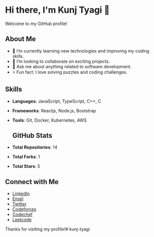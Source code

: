 # Hi there, I'm Kunj Tyagi 👋

Welcome to my GitHub profile!

## About Me

- 🌱 I’m currently learning new technologies and improving my coding skills.
- 👯 I’m looking to collaborate on exciting projects.
- 💬 Ask me about anything related to software development.
- ⚡ Fun fact: I love solving puzzles and coding challenges.

## Skills

- **Languages**: JavaScript, TypeScript, C++, C
- **Frameworks**: Reactjs, Node.js, Bootstrap
- **Tools**: Git, Docker, Kubernetes, AWS

  ## GitHub Stats

- **Total Repositories**: 14
- **Total Forks**: 1
- **Total Stars**: 5


## Connect with Me

- [LinkedIn](https://www.linkedin.com/in/kunj-tyagi/)
- [Email](kunjtyagi24@gmail.com)
- [Twitter](https://twitter.com/KunjTyagi)
- [Codeforces](https://codeforces.com/)
- [Codechef](https://www.codechef.com/users/rdx_kunj)
- [Leetcode](https://leetcode.com/u/kunjtyagi24/)

Thanks for visiting my profile!# kunj-tyagi
